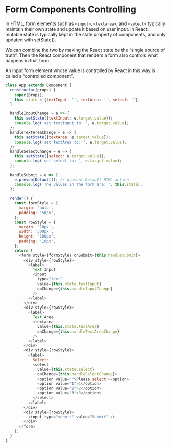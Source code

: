 # Form Components Controlling

In HTML, form elements such as `<input>`, `<textarea>`, and `<select>` typically maintain their own state and update it based on user input. In React, mutable state is typically kept in the state property of components, and only updated with setState().

We can combine the two by making the React state be the “single source of truth”. Then the React component that renders a form also controls what happens in that form.

An input form element whose value is controlled by React in this way is called a “controlled component”.

```js
class App extends Component {
  constructor(props) {
    super(props);
    this.state = {textInput: '', textArea: '', select: ''};
  }

  handleInputChange = e => {
    this.setState({textInput: e.target.value});
    console.log('set textInput to: ', e.target.value);
  };
  handleTextAreaChange = e => {
    this.setState({textArea: e.target.value});
    console.log('set textArea to: ', e.target.value);
  };
  handleSelectChange = e => {
    this.setState({select: e.target.value});
    console.log('set select to: ', e.target.value);
  };

  handleSubmit = e => {
    e.preventDefault(); // prevent Default HTML action
    console.log('The values in the form are: ', this.state);
  };

  render() {
    const formStyle = {
      margin: 'auto',
      padding: '50px',
    };
    const rowStyle = {
      margin: '10px',
      width: '300px',
      height: '100px',
      padding: '10px',
    };
    return (
      <form style={formStyle} onSubmit={this.handleSubmit}>
        <div style={rowStyle}>
          <label>
            Text Input
            <input
              type="text"
              value={this.state.textInput}
              onChange={this.handleInputChange}
            />
          </label>
        </div>
        <div style={rowStyle}>
          <label>
            Text Area
            <textarea
              value={this.state.textArea}
              onChange={this.handleTextAreaChange}
            />
          </label>
        </div>
        <div style={rowStyle}>
          <label>
            Select:
            <select
              value={this.state.select}
              onChange={this.handleSelectChange}>
              <option value="">Please select:</option>
              <option value="1">1</option>
              <option value="2">2</option>
              <option value="3">3</option>
            </select>
          </label>
        </div>
        <div style={rowStyle}>
          <input type="submit" value="Submit" />
        </div>
      </form>
    );
  }
}
```
